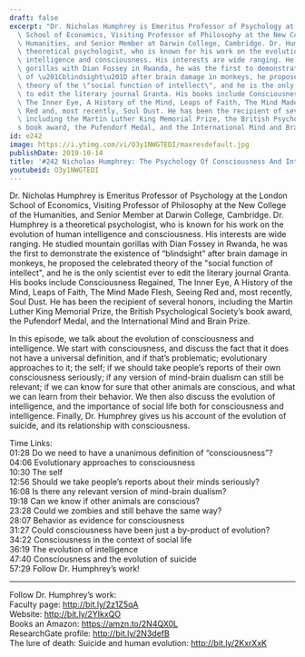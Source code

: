 ```yaml
---
draft: false
excerpt: "Dr. Nicholas Humphrey is Emeritus Professor of Psychology at the London\
  \ School of Economics, Visiting Professor of Philosophy at the New College of the\
  \ Humanities, and Senior Member at Darwin College, Cambridge. Dr. Humphrey is a\
  \ theoretical psychologist, who is known for his work on the evolution of human\
  \ intelligence and consciousness. His interests are wide ranging. He studied mountain\
  \ gorillas with Dian Fossey in Rwanda, he was the first to demonstrate the existence\
  \ of \u201Cblindsight\u201D after brain damage in monkeys, he proposed the celebrated\
  \ theory of the \"social function of intellect\", and he is the only scientist ever\
  \ to edit the literary journal Granta. His books include Consciousness Regained,\
  \ The Inner Eye, A History of the Mind, Leaps of Faith, The Mind Made Flesh, Seeing\
  \ Red and, most recently, Soul Dust. He has been the recipient of several honors,\
  \ including the Martin Luther King Memorial Prize, the British Psychological Society\u2019\
  s book award, the Pufendorf Medal, and the International Mind and Brain Prize."
id: e242
image: https://i.ytimg.com/vi/O3y1NWGTEDI/maxresdefault.jpg
publishDate: 2019-10-14
title: '#242 Nicholas Humphrey: The Psychology Of Consciousness And Intelligence'
youtubeid: O3y1NWGTEDI
---
```

Dr. Nicholas Humphrey is Emeritus Professor of Psychology at the London School of Economics, Visiting Professor of Philosophy at the New College of the Humanities, and Senior Member at Darwin College, Cambridge. Dr. Humphrey is a theoretical psychologist, who is known for his work on the evolution of human intelligence and consciousness. His interests are wide ranging. He studied mountain gorillas with Dian Fossey in Rwanda, he was the first to demonstrate the existence of “blindsight” after brain damage in monkeys, he proposed the celebrated theory of the "social function of intellect", and he is the only scientist ever to edit the literary journal Granta. His books include Consciousness Regained, The Inner Eye, A History of the Mind, Leaps of Faith, The Mind Made Flesh, Seeing Red and, most recently, Soul Dust. He has been the recipient of several honors, including the Martin Luther King Memorial Prize, the British Psychological Society’s book award, the Pufendorf Medal, and the International Mind and Brain Prize.

In this episode, we talk about the evolution of consciousness and intelligence. We start with consciousness, and discuss the fact that it does not have a universal definition, and if that’s problematic; evolutionary approaches to it; the self; if we should take people’s reports of their own consciousness seriously; if any version of mind-brain dualism can still be relevant; if we can know for sure that other animals are conscious, and what we can learn from their behavior. We then also discuss the evolution of intelligence, and the importance of social life both for consciousness and intelligence. Finally, Dr. Humphrey gives us his account of the evolution of suicide, and its relationship with consciousness.

Time Links:  
01:28  Do we need to have a unanimous definition of “consciousness”?  
04:06  Evolutionary approaches to consciousness  
10:30  The self  
12:56  Should we take people’s reports about their minds seriously?  
16:08  Is there any relevant version of mind-brain dualism?  
19:18  Can we know if other animals are conscious?  
23:28  Could we zombies and still behave the same way?  
28:07  Behavior as evidence for consciousness  
31:27  Could consciousness have been just a by-product of evolution?  
34:22  Consciousness in the context of social life  
36:19  The evolution of intelligence  
47:40  Consciousness and the evolution of suicide  
57:29  Follow Dr. Humphrey’s work!

---

Follow Dr. Humphrey’s work:  
Faculty page: http://bit.ly/2z1Z5qA  
Website: http://bit.ly/2YIkxQO  
Books an Amazon: https://amzn.to/2N4QX0L  
ResearchGate profile: http://bit.ly/2N3defB  
The lure of death: Suicide and human evolution: http://bit.ly/2KxrXxK
